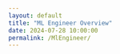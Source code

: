 ```yaml
---
layout: default
title: "ML Engineer Overview"
date: 2024-07-28 10:00:00
permalink: /MlEngineer/
---
```

